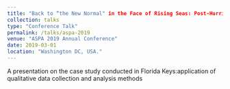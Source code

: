 ```yaml
---
title: "Back to “the New Normal" in the Face of Rising Seas: Post-Hurricane Irma Relocation and Repopulation in Monroe County"
collection: talks
type: "Conference Talk"
permalink: /talks/aspa-2019
venue: "ASPA 2019 Annual Conference"
date: 2019-03-01
location: "Washington DC, USA."
---
```


A presentation on the case study conducted in Florida Keys:application of qualitative data collection and analysis methods
